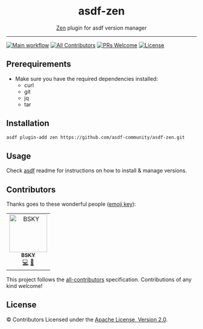 <div align="center">
<h1>asdf-zen</h1>
<span><a href="https://zen-lang.org">Zen</a> plugin for asdf version manager</span>
</div>
<hr />

[![Main workflow](https://github.com/asdf-community/asdf-zen/workflows/Main%20workflow/badge.svg)](https://github.com/asdf-community/asdf-zen/actions)
[![All Contributors](https://img.shields.io/badge/all_contributors-1-orange.svg?style=flat-square)](#contributors)
[![PRs Welcome](https://img.shields.io/badge/PRs-welcome-brightgreen.svg?style=flat-square)](http://makeapullrequest.com)
[![License](https://img.shields.io/github/license/asdf-community/asdf-zen?style=flat-square&color=brightgreen)](https://github.com/asdf-community/asdf-zen/blob/master/LICENSE)

## Prerequirements

- Make sure you have the required dependencies installed:
  - curl
  - git
  - jq
  - tar

## Installation

```bash
asdf plugin-add zen https://github.com/asdf-community/asdf-zen.git
```

## Usage

Check [asdf](https://github.com/asdf-vm/asdf) readme for instructions on how to
install & manage versions.

## Contributors

Thanks goes to these wonderful people
([emoji key](https://allcontributors.org/docs/en/emoji-key)):

<!-- ALL-CONTRIBUTORS-LIST:START - Do not remove or modify this section -->
<!-- prettier-ignore -->
<table>
  <tr>
    <td align="center"><a href="https://bsky.moe"><img src="https://avatars3.githubusercontent.com/u/38746192?v=4" width="100px;" alt="BSKY"/><br /><sub><b>BSKY</b></sub></a><br /><a href="https://github.com/asdf-community/asdf-zen/commits?author=imbsky" title="Code">💻</a> <a href="https://github.com/asdf-community/asdf-zen/commits?author=imbsky" title="Documentation">📖</a></td>
  </tr>
</table>

<!-- ALL-CONTRIBUTORS-LIST:END -->

This project follows the
[all-contributors](https://github.com/all-contributors/all-contributors)
specification. Contributions of any kind welcome!

## License

&copy; Contributors Licensed under the
[Apache License, Version 2.0](https://www.apache.org/licenses/LICENSE-2.0).

